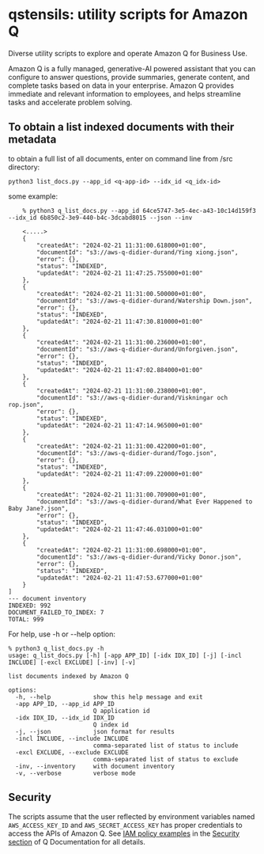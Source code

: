# qstensils: utility scripts for Amazon Q

Diverse utility scripts to explore and operate Amazon Q for Business Use. 

Amazon Q is a fully managed, generative-AI powered assistant that you can configure to answer questions, provide summaries, generate content, and complete tasks based on data in your enterprise. Amazon Q provides immediate and relevant information to employees, and helps streamline tasks and accelerate problem solving.

## To obtain a list indexed documents with their metadata
to obtain a full list of all documents, enter on command line from /src directory:
```shell
python3 list_docs.py --app_id <q-app-id> --idx_id <q_idx-id>  
```

some example:
``` 
    % python3 q_list_docs.py --app_id 64ce5747-3e5-4ec-a43-10c14d159f3 --idx_id 6b850c2-3e9-440-b4c-3dcabd8015 --json --inv

    <.....> 
    {
        "createdAt": "2024-02-21 11:31:00.618000+01:00",
        "documentId": "s3://aws-q-didier-durand/Ying xiong.json",
        "error": {},
        "status": "INDEXED",
        "updatedAt": "2024-02-21 11:47:25.755000+01:00"
    },
    {
        "createdAt": "2024-02-21 11:31:00.500000+01:00",
        "documentId": "s3://aws-q-didier-durand/Watership Down.json",
        "error": {},
        "status": "INDEXED",
        "updatedAt": "2024-02-21 11:47:30.810000+01:00"
    },
    {
        "createdAt": "2024-02-21 11:31:00.236000+01:00",
        "documentId": "s3://aws-q-didier-durand/Unforgiven.json",
        "error": {},
        "status": "INDEXED",
        "updatedAt": "2024-02-21 11:47:02.884000+01:00"
    },
    {
        "createdAt": "2024-02-21 11:31:00.238000+01:00",
        "documentId": "s3://aws-q-didier-durand/Viskningar och rop.json",
        "error": {},
        "status": "INDEXED",
        "updatedAt": "2024-02-21 11:47:14.965000+01:00"
    },
    {
        "createdAt": "2024-02-21 11:31:00.422000+01:00",
        "documentId": "s3://aws-q-didier-durand/Togo.json",
        "error": {},
        "status": "INDEXED",
        "updatedAt": "2024-02-21 11:47:09.220000+01:00"
    },
    {
        "createdAt": "2024-02-21 11:31:00.709000+01:00",
        "documentId": "s3://aws-q-didier-durand/What Ever Happened to Baby Jane?.json",
        "error": {},
        "status": "INDEXED",
        "updatedAt": "2024-02-21 11:47:46.031000+01:00"
    },
    {
        "createdAt": "2024-02-21 11:31:00.698000+01:00",
        "documentId": "s3://aws-q-didier-durand/Vicky Donor.json",
        "error": {},
        "status": "INDEXED",
        "updatedAt": "2024-02-21 11:47:53.677000+01:00"
    }
]
--- document inventory
INDEXED: 992
DOCUMENT_FAILED_TO_INDEX: 7
TOTAL: 999
```

For help, use -h or --help option:
```
% python3 q_list_docs.py -h                                                                                                  
usage: q_list_docs.py [-h] [-app APP_ID] [-idx IDX_ID] [-j] [-incl INCLUDE] [-excl EXCLUDE] [-inv] [-v]

list documents indexed by Amazon Q

options:
  -h, --help            show this help message and exit
  -app APP_ID, --app_id APP_ID
                        Q application id
  -idx IDX_ID, --idx_id IDX_ID
                        Q index id
  -j, --json            json format for results
  -incl INCLUDE, --include INCLUDE
                        comma-separated list of status to include
  -excl EXCLUDE, --exclude EXCLUDE
                        comma-separated list of status to exclude
  -inv, --inventory     with document inventory
  -v, --verbose         verbose mode
```

## Security

The scripts assume that the user reflected by environment variables named `AWS_ACCESS_KEY_ID` and `AWS_SECRET_ACCESS_KEY` has proper credentials to access the APIs of Amazon Q. See [IAM policy examples](https://docs.aws.amazon.com/amazonq/latest/business-use-dg/security_iam_id-based-policy-examples.html) in the [Security section](https://docs.aws.amazon.com/amazonq/latest/business-use-dg/security-iam.html) of Q Documentation for all details.

